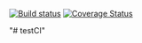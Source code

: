 [![Build status](https://ci.appveyor.com/api/projects/status/x4xm20bqqk5xi398?svg=true)](https://ci.appveyor.com/project/jobjingjo/testci) [![Coverage Status](https://coveralls.io/repos/github/jobjingjo/testCI/badge.svg?branch=master)](https://coveralls.io/github/jobjingjo/testCI?branch=master)

"# testCI" 
